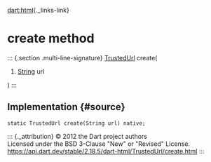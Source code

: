 [dart:html](../../dart-html/dart-html-library){._links-link}

create method
=============

::: {.section .multi-line-signature}
[TrustedUrl](../trustedurl-class) create(

1.  [String](../../dart-core/string-class) url

)
:::

Implementation {#source}
--------------

``` {.language-dart data-language="dart"}
static TrustedUrl create(String url) native;
```

::: {._attribution}
© 2012 the Dart project authors\
Licensed under the BSD 3-Clause \"New\" or \"Revised\" License.\
<https://api.dart.dev/stable/2.18.5/dart-html/TrustedUrl/create.html>
:::
